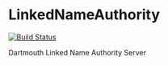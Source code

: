 # LinkedNameAuthority

[![Build Status](https://travis-ci.org/DartmouthDSC/LinkedNameAuthority.svg?branch=master)](https://travis-ci.org/DartmouthDSC/LinkedNameAuthority)

Dartmouth Linked Name Authority Server
